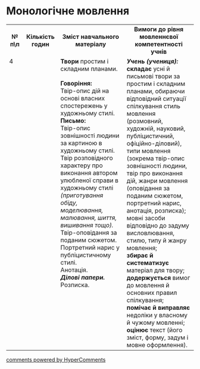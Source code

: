 <div id="hypercomments_widget" class="js-hypercomments-widget invisible"></div>

# Монологічне мовлення

<table>
  <tr>
    <td width="10%" align="center"><b>№ <br>п\п</br></b></td>
    <td width="5%" align="center"><b>Кількість годин</b></td>  
    <td width="40%" align="center"><b>Зміст навчального матеріалу</b></td>
    <td width="45%" align="center"><b>Вимоги до рівня мовленнєвої компетентності учнів</b></td>
  </tr>
  <tr>
<td width="10%" style="vertical-align:top !important;" rowspan="2">4</td>
<td width="5%" style="vertical-align:top !important;"  rowspan="2"></td>
    <td width="40%" style="vertical-align:top !important;"><b>Твори</b>  простим і складним планами.<br></td>
    <td width="45%" style="vertical-align:top !important;" rowspan="2">
      <i><b>Учень (учениця):</b></i><br>
<b>складає</b> усні й письмові твори  за  простим і складним планами,  обираючи відповідний ситуації спілкування стиль мовлення (розмовний, художній, науковий, публіцистичний, офіційно-діловий), типи мовлення (зокрема твір-опис зовнішності людини, твір про виконання  дій, жанри мовлення (оповідання за поданим сюжетом, портретний нарис, анотація, розписка); мовні засоби відповідно до задуму висловлювання, стилю, типу й жанру мовлення; <br>
<b>збирає й систематизує</b> матеріал для твору;<br>
<b>додержується</b>  вимог до мовлення й основних правил спілкування; <br>
<b>помічає  й виправляє</b> недоліки у власному й чужому мовленні; <br>
<b>оцінює</b> текст (його зміст, форму,  задум і мовне оформлення).
    </td>
  </tr>
  <tr>
    <td width="40%" style="vertical-align:top !important;">
<b>Говоріння:</b> <br>
Твір-опис дій на основі  власних спостережень у художньому стилі. <br>
<b>Письмо:</b><br>
Твір-опис зовнішності людини за картиною в художньому стилі. <br>
Твір розповідного характеру про  виконання автором улюбленої справи   в художньому стилі <i>(приготування обіду, моделювання, малювання, шиття, вишивання тощо).</i> <br>
Твір-оповідання за поданим сюжетом.<br>
Портретний нарис  у публіцистичному стилі. <br> 
Анотація.<br>
<b><i>Ділові папери.</i></b> Розписка. 
</td>
  </tr>    
</table>

<div class="js-hypercomments-container">
<a href="http://hypercomments.com" class="hc-link" title="comments widget">comments powered by HyperComments</a>
</div>